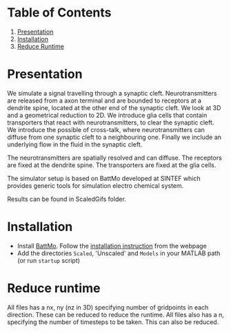 # Table of Contents

1.  [Presentation](#org81fa71d)
2.  [Installation](#org70fca4a)
3.  [Reduce Runtime](#org63fbd3e)


<a id="org81fa71d"></a>

# Presentation

We simulate a signal travelling through a synaptic cleft. Neurotransmitters are released from a axon terminal and are bounded to 
receptors at a dendrite spine, located at the other end of the synaptic cleft. We look at 3D and a geometrical reduction to 2D. 
We introduce glia cells that contain transporters that react with neurotransmitters, to clear the synaptic cleft. We introduce the 
possible of cross-talk, where neurotransmitters can diffuse from one synaptic cleft to a neighbouring one. Finally we include an 
underlying flow in the fluid in the synaptic cleft.

The neurotransmitters are spatially resolved and can diffuse. The receptors are fixed at the dendrite spine.
The transporters are fixed at the glia cells.

The simulator setup is based on BattMo developed at SINTEF which provides generic tools for simulation electro
chemical system.

Results can be found in ScaledGifs folder.

<a id="org70fca4a"></a>

# Installation

-   Install [BattMo](https://github.com/BattMoTeam/BattMo). Follow the [installation instruction](https://github.com/BattMoTeam/BattMo#installation) from the webpage
-   Add the directories `Scaled`, 'Unscaled' and `Models` in your MATLAB path (or run `startup` script)
    
<a id="org63fbd3e"></a>
# Reduce runtime
All files has a nx, ny (nz in 3D) specifying number of gridpoints in each direction. These can be reduced to reduce the runtime.
All files also has a n, specifying the number of timesteps to be taken. This can also be reduced.

